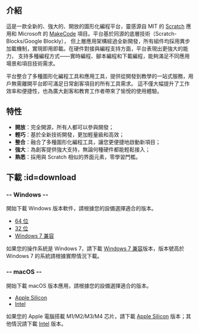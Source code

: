 ## 介紹

這是一款全新的、強大的、開放的圖形化編程平台，靈感源自 MIT 的 [Scratch](https://scratch.mit.edu) 應用和 
Microsoft 的 [MakeCode](https://microsoft.com/makecode) 項目。平台基於同源的底層技術（Scratch-Blocks/Google Blockly），
但上層應用架構經過全新開發，所有組件均採用異步加載機制，實現即用即載。在硬件對接與編程支持方面，平台表現出更強大的能力，
支持多種編程方式——實時編程、腳本編程和下載編程，能夠滿足不同應用場景和項目技術需求。

平台整合了多種圖形化編程工具和應用工具，提供從開發到教學的一站式服務，用戶無需離開平台即可滿足日常創客項目的所有工具需求。
這不僅大幅提升了工作效率和便捷性，也為廣大創客和教育工作者帶來了愉悅的使用體驗。

## 特性

- **開放**：完全開源，所有人都可以參與開發；
- **輕巧**：基於全新技術開發，更加輕量級和高效；
- **整合**：融合了多種圖形化編程工具，讓您更便捷地啟動新項目；
- **強大**：為創客提供強大支持，無論何種硬件都能輕鬆接入；
- **熟悉**：採用與 Scratch 相似的界面元素，零學習門檻。

## 下載 :id=download

<!-- select:start -->
<!-- select-menu-labels: 操作系統 -->

### -- Windows --

開始下載 Windows 版本軟件，請根據您的設備選擇適合的版本。

- [64 位][1]
- [32 位][2]
- [Windows 7 兼容][3]

如果您的操作系統是 Windows 7，請下載 [Windows 7 兼容][3]版本，版本號高於 Windows 7 的系統請根據實際情況下載。

### -- macOS --

開始下載 macOS 版本應用，請根據您的設備選擇適合的版本。

- [Apple Silicon][4]
- [Intel][5]

如果您的 Apple 電腦搭載 M1/M2/M3/M4 芯片，請下載 [Apple Silicon][4] 版本；其他情況請下載 [Intel][5] 版本。

<!-- select:end -->

[1]: https://github.com/BlockCodeLab/playgrounds-app/releases/download/v1.0.5/BlockCodePlaygrounds-win-x64-1.0.5.zip
[2]: https://github.com/BlockCodeLab/playgrounds-app/releases/download/v1.0.5/BlockCodePlaygrounds-win-x86-1.0.5.zip
[3]: https://github.com/BlockCodeLab/playgrounds-app/releases/download/v1.0.5/BlockCodePlaygrounds-win7-1.0.5.zip
[4]: https://github.com/BlockCodeLab/playgrounds-app/releases/download/v1.0.5/BlockCodePlaygrounds-macos-apple-silicon-1.0.5.zip
[5]: https://github.com/BlockCodeLab/playgrounds-app/releases/download/v1.0.5/BlockCodePlaygrounds-macos-intel-1.0.5.zip
